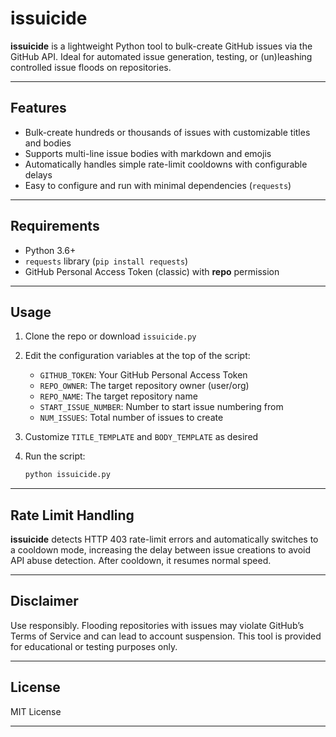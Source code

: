 # issuicide

**issuicide** is a lightweight Python tool to bulk-create GitHub issues via the GitHub API.
Ideal for automated issue generation, testing, or (un)leashing controlled issue floods on repositories.

---

## Features

* Bulk-create hundreds or thousands of issues with customizable titles and bodies
* Supports multi-line issue bodies with markdown and emojis
* Automatically handles simple rate-limit cooldowns with configurable delays
* Easy to configure and run with minimal dependencies (`requests`)

---

## Requirements

* Python 3.6+
* `requests` library (`pip install requests`)
* GitHub Personal Access Token (classic) with **repo** permission

---

## Usage

1. Clone the repo or download `issuicide.py`
2. Edit the configuration variables at the top of the script:

   * `GITHUB_TOKEN`: Your GitHub Personal Access Token
   * `REPO_OWNER`: The target repository owner (user/org)
   * `REPO_NAME`: The target repository name
   * `START_ISSUE_NUMBER`: Number to start issue numbering from
   * `NUM_ISSUES`: Total number of issues to create
3. Customize `TITLE_TEMPLATE` and `BODY_TEMPLATE` as desired
4. Run the script:

   ```bash
   python issuicide.py
   ```

---

## Rate Limit Handling

**issuicide** detects HTTP 403 rate-limit errors and automatically switches to a cooldown mode, increasing the delay between issue creations to avoid API abuse detection. After cooldown, it resumes normal speed.

---

## Disclaimer

Use responsibly. Flooding repositories with issues may violate GitHub’s Terms of Service and can lead to account suspension. This tool is provided for educational or testing purposes only.

---

## License

MIT License

---
